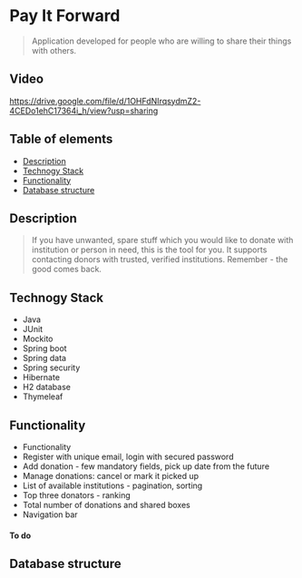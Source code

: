 # Pay It Forward
>Application developed for people who are willing to share their things with others. 

## Video
https://drive.google.com/file/d/1OHFdNIrqsydmZ2-4CEDo1ehC17364i_h/view?usp=sharing

## Table of elements
* [Description](#description)
* [Technogy Stack](#technogy-stack)
* [Functionality](#functionality)
* [Database structure](#database-structure)

## Description
>If you have unwanted, spare stuff which you would like to donate with institution or person in need, this is the tool for you. It supports contacting donors with trusted, verified institutions.
Remember - the good comes back.

## Technogy Stack
* Java
* JUnit
* Mockito
* Spring boot
* Spring data
* Spring security
* Hibernate
* H2 database
* Thymeleaf

## Functionality
* Functionality
* Register with unique email, login with secured password
* Add donation - few mandatory fields, pick up date from the future
* Manage donations: cancel or mark it picked up
* List of available institutions - pagination, sorting
* Top three donators - ranking
* Total number of donations and shared boxes
* Navigation bar

#### To do


## Database structure
